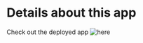 # Details about this app
Check out the deployed app ![here](https://world-population-app.herokuapp.com/)
